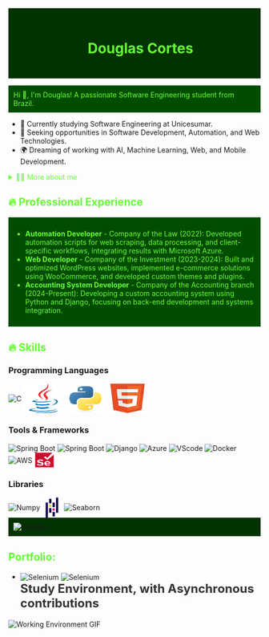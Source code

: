 <!--Title-->
<div id="user-content-toc" style="background-color: #003300; padding: 10px;">
  <ul align="center">
    <summary><h1 style="display: inline-block; color: #66FF33;">Douglas Cortes</h1></summary>
  </ul>
</div>

<!-- Introduction -->
<p style="background-color: #004d00; padding: 10px; color: #66FF33;">
  Hi 👋, I'm Douglas! A passionate Software Engineering student from Brazil.

  - 🌱 Currently studying Software Engineering at Unicesumar.
  - 🔭 Seeking opportunities in Software Development, Automation, and Web Technologies.
  - 🌍 Dreaming of working with AI, Machine Learning, Web, and Mobile Development.
</p>


<!-- Dropdown: More About Me -->
<details>
  <summary style="color: #66FF33;">👨‍💻 More about me</summary>

  <p style="background-color: #004d00; padding: 10px; color: #66FF33;">
    💬 I have solid experience in Python, Django and automation technologies. Currently expanding my skill set with Java and am proficient in tools such as Selenium and Pandas for data manipulation. Additionally, I have experience in web development with PHP, JavaScript, HTML and CSS. Parallel to my studies in engineering, I developed social skills working as a support worker and acquired technical knowledge in network infrastructure, instruction and support by collaborating with the Superior Military Court of Brazil.
    
    ⚡ In my free time, I enjoy reading scientific articles, playing chess, and watching documentaries. I believe that diverse interests contribute to creative problem-solving! 
  </p>
</details>

<!-- Professional Experience -->
<h2 style="color: #66FF33;">🔥 Professional Experience</h2>
<div style="background-color: #004d00; padding: 10px; color: #66FF33;">
  <ul>
    <li><strong>Automation Developer</strong> - Company of the Law (2022): Developed automation scripts for web scraping, data processing, and client-specific workflows, integrating results with Microsoft Azure.</li>
    <li><strong>Web Developer</strong> - Company of the Investment (2023-2024): Built and optimized WordPress websites, implemented e-commerce solutions using WooCommerce, and developed custom themes and plugins.</li>
    <li><strong>Accounting System Developer</strong> - Company of the Accounting branch (2024-Present): Developing a custom accounting system using Python and Django, focusing on back-end development and systems integration.</li>
  </ul>
</div>

<!-- Skills -->
<h2 style="color: #66FF33;">🔥 Skills</h2>

<!-- Programming Languages -->
<div style="flex-basis: 48%;">
  <h3>Programming Languages</h3>
  <img align="center" alt="C" height="60" width="80" src="https://cdn.jsdelivr.net/gh/devicons/devicon/icons/c/c-original.svg">
  <img align="center" alt="Java" height="60" width="80" src="https://raw.githubusercontent.com/devicons/devicon/master/icons/java/java-original.svg">
  <img align="center" alt="Python" height="60" width="80" src="https://raw.githubusercontent.com/devicons/devicon/master/icons/python/python-original.svg">
  <img align="center" alt="HTML" height="60" width="80" src="https://raw.githubusercontent.com/devicons/devicon/master/icons/html5/html5-original.svg">

</div>

<!-- Tools & Frameworks -->
<div style="flex-basis: 48%;">
  <h3>Tools & Frameworks</h3>
  <img align="center" alt="Spring Boot" height="30" width="40" src="https://cdn.jsdelivr.net/gh/devicons/devicon@latest/icons/spring/spring-original.svg">
  <img align="center" alt="Spring Boot" height="30" width="40" src="https://cdn.jsdelivr.net/gh/devicons/devicon@latest/icons/maven/maven-original.svg" />
  <img align="center" alt="Django" height="30" width="40" src="https://cdn.jsdelivr.net/gh/devicons/devicon@latest/icons/django/django-plain.svg">
  <img align="center" alt="Azure" height="30" width="40" src="https://cdn.jsdelivr.net/gh/devicons/devicon@latest/icons/azure/azure-plain-wordmark.svg" />
  <img align="center" alt="VScode" height="30" width="40" src="https://cdn.jsdelivr.net/gh/devicons/devicon/icons/vscode/vscode-original.svg">
  <img align="center" alt="Docker" height="30" width="40" src="https://cdn.jsdelivr.net/gh/devicons/devicon@latest/icons/docker/docker-original-wordmark.svg" />
  <img align="center" alt="AWS" height="30" width="40" src="https://cdn.jsdelivr.net/gh/devicons/devicon@latest/icons/amazonwebservices/amazonwebservices-original-wordmark.svg">
  <img align="center" alt="Selenium" height="30" width="40" src="https://raw.githubusercontent.com/devicons/devicon/master/icons/selenium/selenium-original.svg">
</div>

<!-- Libraries -->
<div style="flex-basis: 48%;">
  <h3>Libraries</h3>
  <img align="center" alt="Numpy" height="30" width="40" src="https://cdn.jsdelivr.net/gh/devicons/devicon/icons/numpy/numpy-original.svg">
  <img align="center" alt="Pandas" src="https://raw.githubusercontent.com/devicons/devicon/2ae2a900d2f041da66e950e4d48052658d850630/icons/pandas/pandas-original.svg" width="40" height="40"/>
  <img align="center" alt="Seaborn" src="https://seaborn.pydata.org/_images/logo-mark-lightbg.svg" width="40" height="40"/>
</div>

<!-- Links -->
<div style="background-color: #003300; padding: 10px;">
  <a href="https://www.linkedin.com/in/douglas-cortes-2b315b82/" style="text-decoration: none;">
    <img src="https://img.shields.io/badge/LinkedIn-0077B5?style=for-the-badge&logo=linkedin&logoColor=white" alt="LinkedIn" />
  </a>
</div>

<!-- Portfolio -->
<h2 style="color: #66FF33;">Portfolio:</h2>
<ul>
  <li>
    <img align="center" alt="Selenium" height="60" width="80" src="https://cdn.jsdelivr.net/gh/devicons/devicon@latest/icons/github/github-original.svg" />
    <img align="center" alt="Selenium" height="60" width="80" src="https://cdn.jsdelivr.net/gh/devicons/devicon@latest/icons/djangorest/djangorest-plain.svg" />
    <a class="falling-link" href="https://github.com/dxara10/StudyAsync" style="display:inline-block; text-decoration:none; color:#333; font-size:24px; font-weight:bold; overflow:hidden; position:relative;">
      <span style="display:inline-block; position:relative; transition:transform 0.5s ease, opacity 0.5s ease;">S</span><span style="display:inline-block; position:relative; transition:transform 0.5s ease, opacity 0.5s ease;">t</span><span style="display:inline-block; position:relative; transition:transform 0.5s ease, opacity 0.5s ease;">u</span><span style="display:inline-block; position:relative; transition:transform 0.5s ease, opacity 0.5s ease;">d</span><span style="display:inline-block; position:relative; transition:transform 0.5s ease, opacity 0.5s ease;">y</span>
      <span> </span>
      <span style="display:inline-block; position:relative; transition:transform 0.5s ease, opacity 0.5s ease;">E</span><span style="display:inline-block; position:relative; transition:transform 0.5s ease, opacity 0.5s ease;">n</span><span style="display:inline-block; position:relative; transition:transform 0.5s ease, opacity 0.5s ease;">v</span><span style="display:inline-block; position:relative; transition:transform 0.5s ease, opacity 0.5s ease;">i</span><span style="display:inline-block; position:relative; transition:transform 0.5s ease, opacity 0.5s ease;">r</span><span style="display:inline-block; position:relative; transition:transform 0.5s ease, opacity 0.5s ease;">o</span><span style="display:inline-block; position:relative; transition:transform 0.5s ease, opacity 0.5s ease;">n</span><span style="display:inline-block; position:relative; transition:transform 0.5s ease, opacity 0.5s ease;">m</span><span style="display:inline-block; position:relative; transition:transform 0.5s ease, opacity 0.5s ease;">e</span><span style="display:inline-block; position:relative; transition:transform 0.5s ease, opacity 0.5s ease;">n</span><span style="display:inline-block; position:relative; transition:transform 0.5s ease, opacity 0.5s ease;">t</span><span style="display:inline-block; position:relative; transition:transform 0.5s ease, opacity 0.5s ease;">,</span>
      <span> </span>
      <span style="display:inline-block; position:relative; transition:transform 0.5s ease, opacity 0.5s ease;">w</span><span style="display:inline-block; position:relative; transition:transform 0.5s ease, opacity 0.5s ease;">i</span><span style="display:inline-block; position:relative; transition:transform 0.5s ease, opacity 0.5s ease;">t</span><span style="display:inline-block; position:relative; transition:transform 0.5s ease, opacity 0.5s ease;">h</span>
      <span> </span>
      <span style="display:inline-block; position:relative; transition:transform 0.5s ease, opacity 0.5s ease;">A</span><span style="display:inline-block; position:relative; transition:transform 0.5s ease, opacity 0.5s ease;">s</span><span style="display:inline-block; position:relative; transition:transform 0.5s ease, opacity 0.5s ease;">y</span><span style="display:inline-block; position:relative; transition:transform 0.5s ease, opacity 0.5s ease;">n</span><span style="display:inline-block; position:relative; transition:transform 0.5s ease, opacity 0.5s ease;">c</span><span style="display:inline-block; position:relative; transition:transform 0.5s ease, opacity 0.5s ease;">h</span><span style="display:inline-block; position:relative; transition:transform 0.5s ease, opacity 0.5s ease;">r</span><span style="display:inline-block; position:relative; transition:transform 0.5s ease, opacity 0.5s ease;">o</span><span style="display:inline-block; position:relative; transition:transform 0.5s ease, opacity 0.5s ease;">n</span><span style="display:inline-block; position:relative; transition:transform 0.5s ease, opacity 0.5s ease;">o</span><span style="display:inline-block; position:relative; transition:transform 0.5s ease, opacity 0.5s ease;">u</span><span style="display:inline-block; position:relative; transition:transform 0.5s ease, opacity 0.5s ease;">s</span>
      <span> </span>
      <span style="display:inline-block; position:relative; transition:transform 0.5s ease, opacity 0.5s ease;">c</span><span style="display:inline-block; position:relative; transition:transform 0.5s ease, opacity 0.5s ease;">o</span><span style="display:inline-block; position:relative; transition:transform 0.5s ease, opacity 0.5s ease;">n</span><span style="display:inline-block; position:relative; transition:transform 0.5s ease, opacity 0.5s ease;">t</span><span style="display:inline-block; position:relative; transition:transform 0.5s ease, opacity 0.5s ease;">r</span><span style="display:inline-block; position:relative; transition:transform 0.5s ease, opacity 0.5s ease;">i</span><span style="display:inline-block; position:relative; transition:transform 0.5s ease, opacity 0.5s ease;">b</span><span style="display:inline-block; position:relative; transition:transform 0.5s ease, opacity 0.5s ease;">u</span><span style="display:inline-block; position:relative; transition:transform 0.5s ease, opacity 0.5s ease;">t</span><span style="display:inline-block; position:relative; transition:transform 0.5s ease, opacity 0.5s ease;">i</span><span style="display:inline-block; position:relative; transition:transform 0.5s ease, opacity 0.5s ease;">o</span><span style="display:inline-block; position:relative; transition:transform 0.5s ease, opacity 0.5s ease;">n</span><span style="display:inline-block; position:relative; transition:transform 0.5s ease, opacity 0.5s ease;">s</span>
    </a>
  </li>
</ul>

<!-- GIF -->
<p align="left">
  <img align="center" src="https://github.com/VariableBee/VariableBee/assets/77739311/4e9f41af-6b57-49a7-b15a-74322e96b4d7" alt="Working Environment GIF">
</p>


